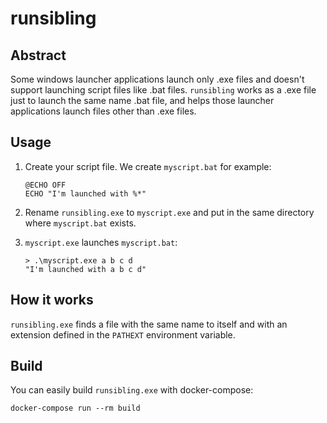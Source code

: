 # runsibling

## Abstract

Some windows launcher applications launch only .exe files and doesn't support launching script files like .bat files. `runsibling` works as a .exe file just to launch the same name .bat file, and helps those launcher applications launch files other than .exe files.

## Usage

1. Create your script file. We create `myscript.bat` for example:

    ```
    @ECHO OFF
    ECHO "I'm launched with %*"
    ```

2. Rename `runsibling.exe` to `myscript.exe` and put in the same directory where `myscript.bat` exists.

3. `myscript.exe` launches `myscript.bat`:

    ```
    > .\myscript.exe a b c d
    "I'm launched with a b c d"
    ```

## How it works

`runsibling.exe` finds a file with the same name to itself
and with an extension defined in the `PATHEXT` environment variable.

## Build

You can easily build `runsibling.exe` with docker-compose:

```
docker-compose run --rm build
```
